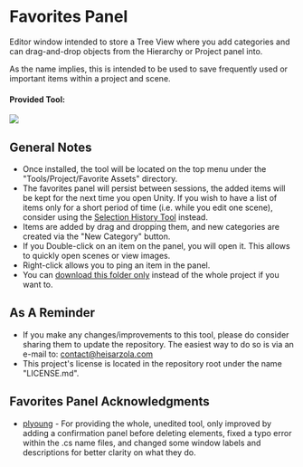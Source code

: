 # Favorites Panel
Editor window intended to store a Tree View where you add categories and can drag-and-drop objects from the Hierarchy or Project panel into.

As the name implies, this is intended to be used to save frequently used or important items within a project and scene.

#### Provided Tool:
![](https://github.com/heisarzola/Unity-Development-Tools/blob/master/Tools/Favorites%20Panel/Favorites%20Panel.gif)

## General Notes

* Once installed, the tool will be located on the top menu under the "Tools/Project/Favorite Assets" directory.
* The favorites panel will persist between sessions, the added items will be kept for the next time you open Unity. If you wish to have a list of items only for a short period of time (i.e. while you edit one scene), consider using the [Selection History Tool](https://github.com/heisarzola/Unity-Development-Tools/blob/master/Tools/Editor/Selection%20History/) instead.
* Items are added by drag and dropping them, and new categories are created via the "New Category" button.
* If you Double-click on an item on the panel, you will open it. This allows to quickly open scenes or view images.
* Right-click allows you to ping an item in the panel. 
* You can [download this folder only](https://minhaskamal.github.io/DownGit/#/home?url=https://github.com/heisarzola/Unity-Development-Tools/tree/master/Tools/Favorites%20Panel) instead of the whole project if you want to.

## As A Reminder 
* If you make any changes/improvements to this tool, please do consider sharing them to update the repository. The easiest way to do so is via an e-mail to: contact@heisarzola.com
* This project's license is located in the repository root under the name "LICENSE.md".

## Favorites Panel Acknowledgments

* [plyoung](https://github.com/plyoung/Favourites) - For providing the whole, unedited tool, only improved by adding a confirmation panel before deleting elements, fixed a typo error within the .cs name files, and changed some window labels and descriptions for better clarity on what they do.